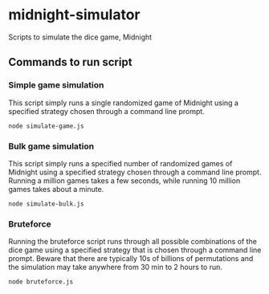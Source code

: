 # midnight-simulator
Scripts to simulate the dice game, Midnight

## Commands to run script
### Simple game simulation
This script simply runs a single randomized game of Midnight using a specified strategy chosen through a command line prompt.
```
node simulate-game.js
```

### Bulk game simulation
This script simply runs a specified number of randomized games of Midnight using a specified strategy chosen through a command line prompt.
Running a million games takes a few seconds, while running 10 million games takes about a minute.
```
node simulate-bulk.js
```

### Bruteforce
Running the bruteforce script runs through all possible combinations of the dice game using a specified strategy that is chosen through a command line prompt. Beware that there are typically 10s of billions of permutations and the simulation may take anywhere from 30 min to 2 hours to run.
```
node bruteforce.js
```
